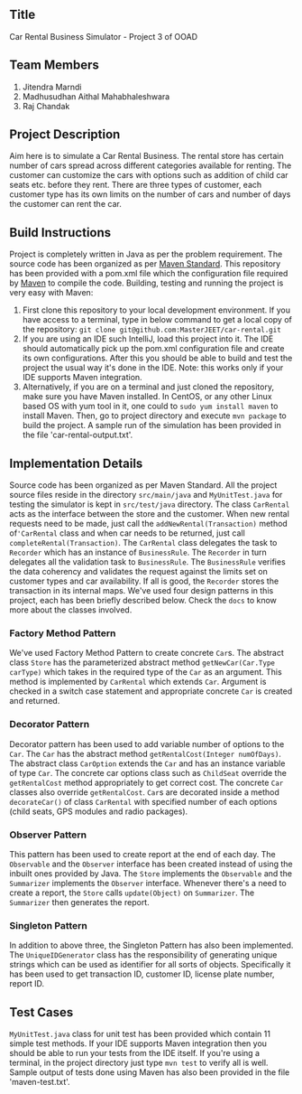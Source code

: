 ## Title
Car Rental Business Simulator - Project 3 of OOAD

## Team Members
1. Jitendra Marndi
2. Madhusudhan Aithal Mahabhaleshwara
3. Raj Chandak

## Project Description
Aim here is to simulate a Car Rental Business. The rental store has certain number of cars spread across different categories available for renting. The customer can customize the cars with options such as addition of child car seats etc. before they rent. There are three types of customer, each customer type has its own limits on the number of cars and number of days the customer can rent the car.

## Build Instructions
Project is completely written in Java as per the problem requirement. The source code has been organized as per [Maven Standard](https://maven.apache.org/guides/introduction/introduction-to-the-standard-directory-layout.html). This repository has been provided with a pom.xml file which the configuration file required by [Maven](https://maven.apache.org/) to compile the code. Building, testing and running the project is very easy with Maven:
1. First clone this repository to your local development environment. If you have access to a terminal, type in below command to get a local copy of the repository:
`git clone git@github.com:MasterJEET/car-rental.git`
2. If you are using an IDE such IntelliJ, load this project into it. The IDE should automatically pick up the pom.xml configuration file and create its own configurations. After this you should be able to build and test the project the usual way it's done in the IDE. Note: this works only if your IDE supports Maven integration.
3. Alternatively, if you are on a terminal and just cloned the repository, make sure you have Maven installed. In CentOS, or any other Linux based OS with yum tool in it, one could to
`sudo yum install maven`
to install Maven. Then, go to project directory and execute
`mvn package`
to build the project.
A sample run of the simulation has been provided in the file 'car-rental-output.txt'.
## Implementation Details
Source code has been organized as per Maven Standard. All the project source files reside in the directory `src/main/java` and `MyUnitTest.java` for testing the simulator is kept in `src/test/java` directory.
The class `CarRental` acts as the interface between the store and the customer. When new rental requests need to be made, just call the `addNewRental(Transaction)` method of`'CarRental` class and when car needs to be returned, just call `completeRental(Transaction)`. The `CarRental` class delegates the task to `Recorder` which has an instance of `BusinessRule`. The `Recorder` in turn delegates all the validation task to `BusinessRule`. The `BusinessRule` verifies the data coherency and validates the request against the limits set on customer types and car availability. If all is good, the `Recorder` stores the transaction in its internal maps.
We've used four design patterns in this project, each has been briefly described below.
Check the `docs` to know more about the classes involved.
### Factory Method Pattern
We've used Factory Method Pattern to create concrete `Car`s. The abstract class `Store` has the parameterized abstract method `getNewCar(Car.Type carType)` which takes in the required type of the `Car` as an argument. This method is implemented by `CarRental` which extends `Car`. Argument is checked in a switch case statement and appropriate concrete `Car` is created and returned.
### Decorator Pattern
Decorator pattern has been used to add variable number of options to the `Car`. The `Car` has the abstract method `getRentalCost(Integer numOfDays)`. The abstract class  `CarOption`  extends the `Car`  and has an instance variable of type `Car`. The concrete car options class such as `ChildSeat` override the `getRentalCost` method appropriately to get correct cost. The concrete `Car` classes also override `getRentalCost`. `Car`s are decorated inside a method `decorateCar()` of class `CarRental` with specified number of each options (child seats, GPS modules and radio packages).
### Observer Pattern
This pattern has been used to create report at the end of each day. The `Observable` and the `Observer` interface has been created instead of using the inbuilt ones provided by Java. The `Store` implements the `Observable` and the `Summarizer` implements the `Observer` interface. Whenever there's a need to create a report, the `Store` calls `update(Object)` on `Summarizer`. The `Summarizer` then generates the report.
### Singleton Pattern
In addition to above three, the Singleton Pattern has also been implemented. The `UniqueIDGenerator` class has the responsibility of generating unique strings which can be used as identifier for all sorts of objects. Specifically it has been used to get transaction ID, customer ID, license plate number, report ID.

## Test Cases
`MyUnitTest.java` class for unit test has been provided which contain 11 simple test methods. If your IDE supports Maven integration then you should be able to run your tests from the IDE itself. If you're using a terminal, in the project directory just type
`mvn test`
to verify all is well.  Sample output of tests done using Maven has also been provided in the file 'maven-test.txt'.
